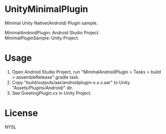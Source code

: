 UnityMinimalPlugin
====
Minimal Unity Native(Android) Plugin sample.

MinimalAndroidPlugin: Android Studio Project.  
MinimalPluginSample: Unity Project.  

# Usage
1. Open Android Studio Project, run "MinimalAndroidPlugin > Tasks > build > assembleRelease" gradle task.
2. Copy "build/outputs/aar/androidplugin-x.x.x.aar" to Unity "Assets/Plugins/Android/" dir.
3. See GreetingPlugin.cs in Unity Project.

# License
NYSL

